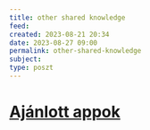 ```yaml
---
title: other shared knowledge
feed: 
created: 2023-08-21 20:34
date: 2023-08-27 09:00
permalink: other-shared-knowledge
subject: 
type: poszt
---
```

# [Ajánlott appok](https://denandras.notion.site/Aj-nlott-appok-c02d4f121e35456485199001d6d01911)
